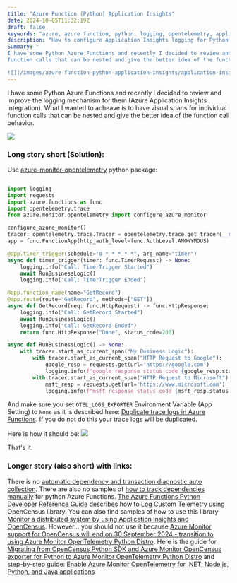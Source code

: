 ```yaml
---
title: "Azure Function (Python) Application Insights"
date: 2024-10-05T11:32:19Z
draft: false
keywords: "azure, azure function, python, logging, opentelemetry, application insights"
description: "How to configure Application Insights logging for Python Azure Function"
Summary: "
I have some Python Azure Functions and recently I decided to review and improve the logging mechanism for them (Azure Application Insights integration). What I wanted to acheave is to have visual spans for individual
function calls that can be nested and give the better idea of the function call behavior.

![](/images/azure-function-python-application-insights/application-insights-spans.png)"
---
```


I have some Python Azure Functions and recently I decided to review and improve the logging mechanism for them (Azure Application Insights integration). What I wanted to acheave is to have visual spans for individual
function calls that can be nested and give the better idea of the function call behavior.

![](/images/azure-function-python-application-insights/application-insights-spans.png)

### Long story short (Solution):

Use [azure-monitor-opentelemetry](https://pypi.org/project/azure-monitor-opentelemetry/) python package:

``` python

import logging
import requests
import azure.functions as func
import opentelemetry.trace
from azure.monitor.opentelemetry import configure_azure_monitor

configure_azure_monitor()
tracer: opentelemetry.trace.Tracer = opentelemetry.trace.get_tracer(__name__)
app = func.FunctionApp(http_auth_level=func.AuthLevel.ANONYMOUS)

@app.timer_trigger(schedule="0 * * * * *", arg_name="timer")
async def timer_trigger(timer: func.TimerRequest) -> None:
    logging.info("Call: TimerTrigger Started")
    await RunBusinessLogic()
    logging.info("Call: TimerTrigger Ended")

@app.function_name(name="GetRecord")
@app.route(route="GetRecord", methods=["GET"])
async def GetRecord(req: func.HttpRequest) -> func.HttpResponse:
    logging.info("Call: GetRecord Started")
    await RunBusinessLogic()
    logging.info("Call: GetRecord Ended")
    return func.HttpResponse("Done", status_code=200)

async def RunBusinessLogic() -> None:
    with tracer.start_as_current_span("My Business Logic"):
        with tracer.start_as_current_span("HTTP Request to Google"):
            google_resp = requests.get(url='https://google.com')
            logging.info(f"google response status code {google_resp.status_code}")
        with tracer.start_as_current_span("HTTP Request to Microsoft"):
            msft_resp = requests.get(url='https://www.microsoft.com')
            logging.info(f"msft response status code {msft_resp.status_code}")

```

And make sure you set `OTEL_LOGS_EXPORTER` Environment Variable (App Setting) to `None` as it is described here: [Duplicate trace logs in Azure Functions](https://learn.microsoft.com/en-us/troubleshoot/azure/azure-monitor/app-insights/telemetry/opentelemetry-troubleshooting-python#duplicate-trace-logs-in-azure-functions). If you do not do this your trace logs will be duplicated.

Here is how it should be:
![](/images/azure-function-python-application-insights/application-insights-plain.png)

That's it.

### Longer story (also short) with links:

There is no [automatic dependency and transaction diagnostic auto collection](https://learn.microsoft.com/en-us/azure/azure-monitor/app/asp-net-dependencies#dependency-auto-collection). There are also no samples of [how to track dependencies manually](https://learn.microsoft.com/en-us/azure/azure-monitor/app/api-custom-events-metrics#trackdependency) for python Azure Functions. [The Azure Functions Python Developer Reference Guide](https://learn.microsoft.com/en-us/azure/azure-functions/functions-reference-python?tabs=get-started%2Casgi%2Capplication-level&pivots=python-mode-decorators#log-custom-telemetry) describes how to Log Custom Telemetry using OpenCensus library. You can
also find samples of how to use this library [Monitor a distributed system by using Application Insights and OpenCensus](https://learn.microsoft.com/en-us/azure/architecture/guide/devops/monitor-with-opencensus-application-insights). However... you should not use it because [Azure Monitor support for OpenCensus will end on 30 September 2024 - transition to using Azure Monitor OpenTelemetry Python Distro](https://azure.microsoft.com/en-us/updates/python-opencensus-retirement/#:~:text=On%2030%20September%202024%2C%20we,a%20single%20line%2Dof%2Dcode). Here is the guide for [Migrating from OpenCensus Python SDK and Azure Monitor OpenCensus exporter for Python to Azure Monitor OpenTelemetry Python Distro](https://learn.microsoft.com/en-us/azure/azure-monitor/app/opentelemetry-python-opencensus-migrate) and step-by-step guide: [Enable Azure Monitor OpenTelemetry for .NET, Node.js, Python, and Java applications](https://learn.microsoft.com/en-us/azure/azure-monitor/app/opentelemetry-enable?tabs=python#enable-opentelemetry-with-application-insights)